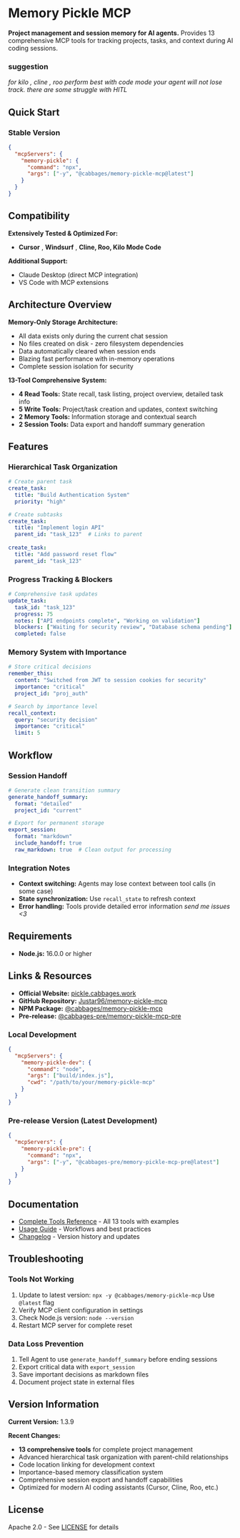 # Memory Pickle MCP

**Project management and session memory for AI agents.** Provides 13 comprehensive MCP tools for tracking projects, tasks, and context during AI coding sessions.

### suggestion
*for kilo , cline , roo perform best with code mode your agent will not lose track. there are some struggle with HITL*

## Quick Start

### Stable Version
```json
{
  "mcpServers": {
    "memory-pickle": {
      "command": "npx",
      "args": ["-y", "@cabbages/memory-pickle-mcp@latest"]
    }
  }
}
```
## Compatibility

**Extensively Tested & Optimized For:**
- **Cursor** , **Windsurf** , **Cline, Roo, Kilo Mode Code**

**Additional Support:**
- Claude Desktop (direct MCP integration)
- VS Code with MCP extensions

## Architecture Overview

**Memory-Only Storage Architecture:**
- All data exists only during the current chat session
- No files created on disk - zero filesystem dependencies
- Data automatically cleared when session ends
- Blazing fast performance with in-memory operations
- Complete session isolation for security

**13-Tool Comprehensive System:**
- **4 Read Tools:** State recall, task listing, project overview, detailed task info
- **5 Write Tools:** Project/task creation and updates, context switching
- **2 Memory Tools:** Information storage and contextual search
- **2 Session Tools:** Data export and handoff summary generation

## Features

### **Hierarchical Task Organization**
```yaml
# Create parent task
create_task:
  title: "Build Authentication System"
  priority: "high"

# Create subtasks
create_task:
  title: "Implement login API"
  parent_id: "task_123"  # Links to parent
  
create_task:
  title: "Add password reset flow"
  parent_id: "task_123"
```

### **Progress Tracking & Blockers**
```yaml
# Comprehensive task updates
update_task:
  task_id: "task_123"
  progress: 75
  notes: ["API endpoints complete", "Working on validation"]
  blockers: ["Waiting for security review", "Database schema pending"]
  completed: false
```

### **Memory System with Importance**
```yaml
# Store critical decisions
remember_this:
  content: "Switched from JWT to session cookies for security"
  importance: "critical"
  project_id: "proj_auth"

# Search by importance level
recall_context:
  query: "security decision"
  importance: "critical"
  limit: 5
```

## Workflow

### **Session Handoff**
```yaml
# Generate clean transition summary
generate_handoff_summary:
  format: "detailed"
  project_id: "current"

# Export for permanent storage
export_session:
  format: "markdown"
  include_handoff: true
  raw_markdown: true  # Clean output for processing
```

### **Integration Notes**
- **Context switching:** Agents may lose context between tool calls (in some case)
- **State synchronization:** Use `recall_state` to refresh context
- **Error handling:** Tools provide detailed error information
  *send me issues <3*

## Requirements
- **Node.js:** 16.0.0 or higher

## Links & Resources

- **Official Website:** [pickle.cabbages.work](https://pickle.cabbages.work)
- **GitHub Repository:** [Justar96/memory-pickle-mcp](https://github.com/Justar96/memory-pickle-mcp)
- **NPM Package:** [@cabbages/memory-pickle-mcp](https://www.npmjs.com/package/@cabbages/memory-pickle-mcp)
- **Pre-release:** [@cabbages-pre/memory-pickle-mcp-pre](https://www.npmjs.com/package/@cabbages-pre/memory-pickle-mcp-pre)

### Local Development
```json
{
  "mcpServers": {
    "memory-pickle-dev": {
      "command": "node",
      "args": ["build/index.js"],
      "cwd": "/path/to/your/memory-pickle-mcp"
    }
  }
}
```
### Pre-release Version (Latest Development)
```json
{
  "mcpServers": {
    "memory-pickle-pre": {
      "command": "npx",
      "args": ["-y", "@cabbages-pre/memory-pickle-mcp-pre@latest"]
    }
  }
}
```

## Documentation

- [Complete Tools Reference](docs/TOOLS.md) - All 13 tools with examples
- [Usage Guide](docs/USAGE.md) - Workflows and best practices
- [Changelog](docs/CHANGELOG.md) - Version history and updates

## Troubleshooting

### **Tools Not Working**
1. Update to latest version: `npx -y @cabbages/memory-pickle-mcp` Use `@latest` flag
2. Verify MCP client configuration in settings
3. Check Node.js version: `node --version`
4. Restart MCP server for complete reset

### **Data Loss Prevention**
1. Tell Agent to use `generate_handoff_summary` before ending sessions
2. Export critical data with `export_session`
3. Save important decisions as markdown files
4. Document project state in external files

## Version Information

**Current Version:** 1.3.9

**Recent Changes:**
- **13 comprehensive tools** for complete project management
- Advanced hierarchical task organization with parent-child relationships
- Code location linking for development context
- Importance-based memory classification system
- Comprehensive session export and handoff capabilities
- Optimized for modern AI coding assistants (Cursor, Cline, Roo, etc.)

## License

Apache 2.0 - See [LICENSE](LICENSE) for details
